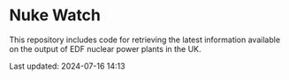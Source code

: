 # Nuke Watch

This repository includes code for retrieving the latest information available on the output of EDF nuclear power plants in the UK.

Last updated: 2024-07-16 14:13